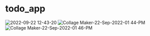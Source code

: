 # todo_app
 

![2022-09-22 12-43-20](https://user-images.githubusercontent.com/74009802/191728913-03671b2d-e65d-4c64-9237-35c1ba503223.gif)
![Collage Maker-22-Sep-2022-01 44-PM](https://user-images.githubusercontent.com/74009802/191728933-0c9840be-e7c2-48cd-9f57-4b3d21c02d28.jpg)
![Collage Maker-22-Sep-2022-01 46-PM](https://user-images.githubusercontent.com/74009802/191728928-ba22662c-a5f5-49aa-8569-ccbfd5d7c7a7.jpg)


